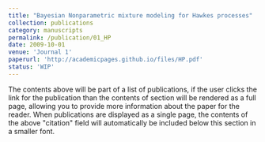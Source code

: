 ```yaml
---
title: "Bayesian Nonparametric mixture modeling for Hawkes processes"
collection: publications
category: manuscripts
permalink: /publication/01_HP
date: 2009-10-01
venue: 'Journal 1'
paperurl: 'http://academicpages.github.io/files/HP.pdf'
status: 'WIP'
---
```


The contents above will be part of a list of publications, if the user clicks the link for the publication than the contents of section will be rendered as a full page, allowing you to provide more information about the paper for the reader. When publications are displayed as a single page, the contents of the above "citation" field will automatically be included below this section in a smaller font.
